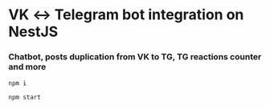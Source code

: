 # VK ↔ Telegram bot integration on NestJS

### Chatbot, posts duplication from VK to TG, TG reactions counter and more

`npm i`

`npm start`
